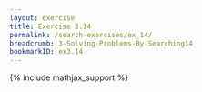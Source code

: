 ```yaml
---
layout: exercise
title: Exercise 3.14
permalink: /search-exercises/ex_14/
breadcrumb: 3-Solving-Problems-By-Searching14
bookmarkID: ex3.14
---
```


{% include mathjax_support %}
